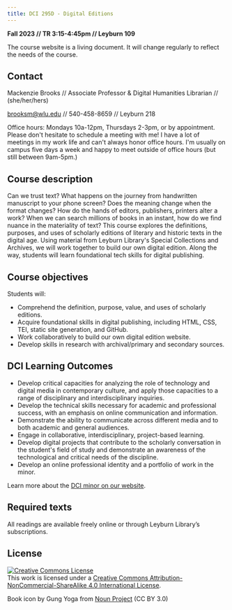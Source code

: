 ```yaml
---
title: DCI 295D - Digital Editions
---
```


**Fall 2023 // TR 3:15-4:45pm // Leyburn 109**

The course website is a living document. It will change regularly to reflect the needs of the course.


## Contact

Mackenzie Brooks // Associate Professor & Digital Humanities Librarian // (she/her/hers)

brooksm@wlu.edu // 540-458-8659 // Leyburn 218

Office hours: Mondays 10a-12pm, Thursdays 2-3pm, or by appointment. Please don't hesitate to schedule a meeting with me! I have a lot of meetings in my work life and can't always honor office hours. I'm usually on campus five days a week and happy to meet outside of office hours (but still between 9am-5pm.) 

## Course description
Can we trust text? What happens on the journey from handwritten manuscript to your phone screen? Does the meaning change when the format changes? How do the hands of editors, publishers, printers alter a work? When we can search millions of books in an instant, how do we find nuance in the materiality of text? This course explores the definitions, purposes, and uses of scholarly editions of literary and historic texts in the digital age. Using material from Leyburn Library's Special Collections and Archives, we will work together to build our own digital edition. Along the way, students will learn foundational tech skills for digital publishing. 

## Course objectives

Students will:

* Comprehend the definition, purpose, value, and uses of scholarly editions.
* Acquire foundational skills in digital publishing, including HTML, CSS, TEI, static site generation, and GitHub.
* Work collaboratively to build our own digital edition website.
* Develop skills in research with archival/primary and secondary sources.


## DCI Learning Outcomes
* Develop critical capacities for analyzing the role of technology and digital media in contemporary culture, and apply those capacities to a range of disciplinary and interdisciplinary inquiries.
* Develop the technical skills necessary for academic and professional success, with an emphasis on online communication and information.
* Demonstrate the ability to communicate across different media and to both academic and general audiences.
* Engage in collaborative, interdisciplinary, project-based learning.
* Develop digital projects that contribute to the scholarly conversation in the student's field of study and demonstrate an awareness of the technological and critical needs of the discipline.
* Develop an online professional identity and a portfolio of work in the minor.

Learn more about the [DCI minor on our website](http://go.wlu.edu/dci).


## Required texts

All readings are available freely online or through Leyburn Library’s subscriptions.

<!--
You will be provided with a domain from [Reclaim Hosting](https://reclaimhosting.com/) in the format ```http://username.wludci.info```. You can purchase a custom domain, such as ```http://www.myname.com``` for $15 a year. If you are interested in keeping your domain after graduation, the W&L library can transfer ownership to you. 
-->

## License
<a rel="license" href="http://creativecommons.org/licenses/by-nc-sa/4.0/"><img alt="Creative Commons License" style="border-width:0" src="https://i.creativecommons.org/l/by-nc-sa/4.0/88x31.png" /></a><br />This work is licensed under a <a rel="license" href="http://creativecommons.org/licenses/by-nc-sa/4.0/">Creative Commons Attribution-NonCommercial-ShareAlike 4.0 International License</a>.


Book icon by Gung Yoga from <a href="https://thenounproject.com/browse/icons/term/book/" target="_blank" title="Book Icons">Noun Project</a> (CC BY 3.0)

